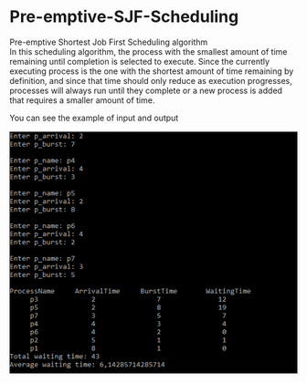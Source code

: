 # Pre-emptive-SJF-Scheduling
Pre-emptive Shortest Job First Scheduling algorithm<br>
In this scheduling algorithm, the process with the smallest amount of time remaining until completion is selected to execute. Since the currently executing process is the one with the shortest amount of time remaining by definition, and since that time should only reduce as execution progresses, processes will always run until they complete or a new process is added that requires a smaller amount of time.

You can see the example of input and output

![sample image](https://raw.githubusercontent.com/srknymc/Pre-emptive-SJF-Scheduling/master/sample.PNG)
